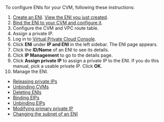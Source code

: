 
To configure ENIs for your CVM, following these instructions:
1. [Create an ENI](http://intl.cloud.tencent.com/document/product/576/18534).
[View the ENI you just created](https://intl.cloud.tencent.com/document/product/576/18533).
2. [Bind the ENI to your CVM and configure it](http://intl.cloud.tencent.com/document/product/576/18535).
3. Configure the CVM and VPC route table.
4. Assign a private IP. 
  1. Log in to [Virtual Private Cloud Console](https://console.cloud.tencent.com/vpc).
  2. Click **ENI** under **IP and ENI** in the left sidebar. The ENI page appears.
  3. Click the **ID/Name** of an ENI to see its details.
  4. Click **IP Management** to go to the details page.
  5. Click **Assign private IP** to assign a private IP to the ENI. If you do this manual, pick a usable private IP. Click **OK**.
5. Manage the ENI.
 - [Releasing private IPs](https://intl.cloud.tencent.com/document/product/576/18538)
 - [Unbinding CVMs](https://intl.cloud.tencent.com/document/product/576/18537)
 - [Deleting ENIs](https://intl.cloud.tencent.com/document/product/576/18536)
 - [Binding EIPs](https://intl.cloud.tencent.com/document/product/576/18539)
 - [Unbinding EIPs](https://intl.cloud.tencent.com/document/product/576/18540)
 - [Modifying primary private IP](https://intl.cloud.tencent.com/document/product/576/18541)
 - [Changing the subnet of an ENI](https://intl.cloud.tencent.com/document/product/576/18542)



